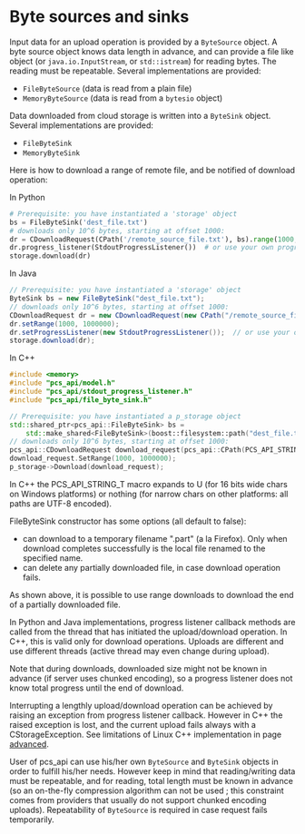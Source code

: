 Byte sources and sinks
======================

Input data for an upload operation is provided by a `ByteSource` object.
A byte source object knows data length in advance, and can provide a file like object
(or `java.io.InputStream`, or `std::istream`) for reading bytes. The reading must be repeatable.
Several implementations are provided:

- `FileByteSource` (data is read from a plain file)
- `MemoryByteSource` (data is read from a `bytesio` object)

Data downloaded from cloud storage is written into a `ByteSink` object. Several implementations are provided:

- `FileByteSink`
- `MemoryByteSink`

Here is how to download a range of remote file, and be notified of download operation:

In Python
```python
# Prerequisite: you have instantiated a 'storage' object
bs = FileByteSink('dest_file.txt')
# downloads only 10^6 bytes, starting at offset 1000:
dr = CDownloadRequest(CPath('/remote_source_file.txt'), bs).range(1000, 1000000)
dr.progress_listener(StdoutProgressListener())  # or use your own progress listener here
storage.download(dr)
```
In Java
```java
// Prerequisite: you have instantiated a 'storage' object
ByteSink bs = new FileByteSink("dest_file.txt");
// downloads only 10^6 bytes, starting at offset 1000:
CDownloadRequest dr = new CDownloadRequest(new CPath("/remote_source_file.txt"), bs);
dr.setRange(1000, 1000000);
dr.setProgressListener(new StdoutProgressListener());  // or use your own progress listener here
storage.download(dr);
```
In C++
```C++
#include <memory>
#include "pcs_api/model.h"
#include "pcs_api/stdout_progress_listener.h"
#include "pcs_api/file_byte_sink.h"

// Prerequisite: you have instantiated a p_storage object
std::shared_ptr<pcs_api::FileByteSink> bs =
    std::make_shared<FileByteSink>(boost::filesystem::path("dest_file.txt"));
// downloads only 10^6 bytes, starting at offset 1000:
pcs_api::CDownloadRequest download_request(pcs_api::CPath(PCS_API_STRING_T("/remote_source_file.txt")), bs);
download_request.SetRange(1000, 1000000);
p_storage->Download(download_request);
```

In C++ the PCS_API_STRING_T macro expands to U (for 16 bits wide chars on Windows platforms) or nothing
(for narrow chars on other platforms: all paths are UTF-8 encoded).


FileByteSink constructor has some options (all default to false):

- can download to a temporary filename ".part" (a la Firefox). Only when download completes successfully
  is the local file renamed to the specified name.
- can delete any partially downloaded file, in case download operation fails.

As shown above, it is possible to use range downloads to download the end of a partially downloaded file.

In Python and Java implementations, progress listener callback methods are called from the thread
that has initiated the upload/download operation.
In C++, this is valid only for download operations. Uploads are different and use different threads
(active thread may even change during upload).

Note that during downloads, downloaded size might not be known in advance (if server uses chunked encoding),
so a progress listener does not know total progress until the end of download.

Interrupting a lengthly upload/download operation can be achieved by raising an exception from progress listener
callback. However in C++ the raised exception is lost, and the current upload fails always with a CStorageException.
See limitations of Linux C++ implementation in page [advanced](advanced.md).

User of pcs_api can use his/her own `ByteSource` and `ByteSink` objects in order to fulfill his/her needs.
However keep in mind that reading/writing data must be repeatable, and for reading, total length must be known in advance
(so an on-the-fly compression algorithm can not be used ; this constraint comes from providers that usually do not support
chunked encoding uploads).
Repeatability of `ByteSource` is required in case request fails temporarily.
